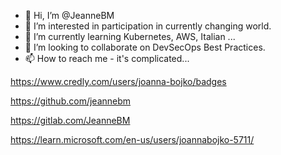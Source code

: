 - 👋 Hi, I’m @JeanneBM
- 👀 I’m interested in participation in currently changing world.
- 🌱 I’m currently learning Kubernetes, AWS, Italian ...
- 💞️ I’m looking to collaborate on DevSecOps Best Practices.
- 📫 How to reach me - it's complicated...
 
https://www.credly.com/users/joanna-bojko/badges

https://github.com/jeannebm

https://gitlab.com/JeanneBM

https://learn.microsoft.com/en-us/users/joannabojko-5711/

<!---
JeanneBM/JeanneBM is a ✨ special ✨ repository because its `README.md` (this file) appears on your GitHub profile.
You can click the Preview link to take a look at your changes.
--->
